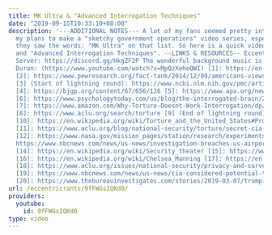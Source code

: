 ```yaml
---
title: MK Ultra & "Advanced Interrogation Techniques"
date: "2019-09-15T10:33:10+08:00"
description: '---ADDITIONAL NOTES--- A lot of my fans seemed pretty interested in
  my plans to make a "sketchy government operations" video series, especially when
  they saw the words: "MK Ultra" on that list. So here is a quick video on MK Ultra
  and "Advanced Interrogation Techniques". --LINKS & RESOURCES-- Eccentric Rants Discord
  Server: https://discord.gg/HkgZF2P The wonderful background music is from Timothy
  Duran: (https://www.youtube.com/watch?v=MpQzXeheQWI) [1]: https://en.wikipedia.org/wiki/Project_MKUltra
  [2]: https://www.pewresearch.org/fact-tank/2014/12/09/americans-views-on-use-of-torture-in-fighting-terrorism-have-been-mixed/
  [3] (Start of lightning round): https://www.ncbi.nlm.nih.gov/pmc/articles/PMC5198758/
  [4]: https://bjgp.org/content/67/656/126 [5]: https://www.apa.org/news/press/releases/2017/01/reinstituting-interrogation
  [6]: https://www.psychologytoday.com/us/blog/the-interrogated-brain/201603/why-torture-doesnt-work
  [7]: https://www.amazon.com/Why-Torture-Doesnt-Work-Interrogation/dp/0674743903
  [8]: https://www.aclu.org/search/torture [9] (End of lightning round): https://www.aclu.org/blog/national-security/detention/wages-torture-torturers
  [10]: https://en.wikipedia.org/wiki/Torture_and_the_United_States#Prohibition_under_domestic_law
  [11]: https://www.aclu.org/blog/national-security/torture/secret-cia-document-shows-plan-test-drugs-prisoners
  [12]: https://www.nasa.gov/mission_pages/station/research/experiments/991.html [13]:
  https://www.nbcnews.com/news/us-news/investigation-breaches-us-airports-allowed-weapons-through-n367851
  [14]: https://en.wikipedia.org/wiki/Security_theater [15]: https://www.democracynow.org/2019/4/5/headlines/chelsea_manning_jailed_for_resisting_grand_jury_released_from_solitary_confinement
  [16]: https://en.wikipedia.org/wiki/Chelsea_Manning [17]: https://en.wikipedia.org/wiki/Edward_Snowden
  [18]: https://www.aclu.org/issues/national-security/privacy-and-surveillance/surveillance-under-patriot-act
  [19]: https://www.nbcnews.com/news/us-news/cia-considered-potential-truth-serum-terror-suspects-after-9-11-n935911
  [20]: https://www.thebureauinvestigates.com/stories/2019-03-07/trump-tells-cia-dont-tell-world-about-dead-civilians'
url: /eccentricrants/9fFWGsIQKd0/
providers:
  youtube:
    id: 9fFWGsIQKd0
type: video
---
```

